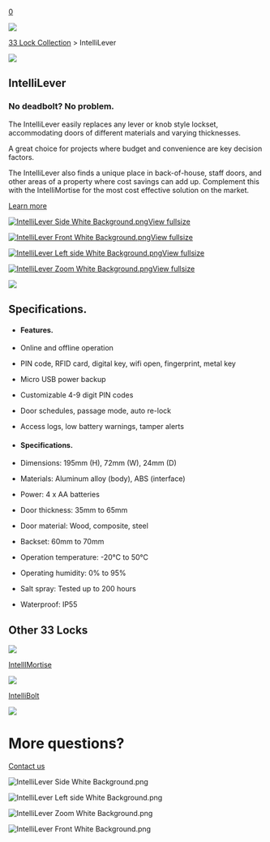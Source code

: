 [0](https://www.33lock.com/cart)

![](https://images.squarespace-cdn.com/content/v1/64864a0f6459c271adb893d5/8cdbd17f-2901-4e03-b844-7429cb030e73/Untitled+design+%289%29.jpg?format=2500w)

[33 Lock Collection](https://www.33lock.com/collection) \> IntelliLever

![](https://images.squarespace-cdn.com/content/v1/64864a0f6459c271adb893d5/e50db680-1ee4-4588-91a9-2e1db05ba666/IntelliLever+Front+Transparent.png?format=2500w)

## IntelliLever

### No deadbolt? No problem.

The IntelliLever easily replaces any lever or knob style lockset, accommodating doors of different materials and varying thicknesses.

A great choice for projects where budget and convenience are key decision factors.

The IntelliLever also finds a unique place in back-of-house, staff doors, and other areas of a property where cost savings can add up. Complement this with the IntelliMortise for the most cost effective solution on the market.

[Learn more](https://www.33lock.com/collection/intellilever?itemId=cr7264kiclx0q9kukmw32g6vllt2wl)

[![IntelliLever Side White Background.png](https://images.squarespace-cdn.com/content/v1/64864a0f6459c271adb893d5/451d3ea1-6547-4334-897e-fc7d547f2e29/IntelliLever+Side+White+Background.png?format=300w)View fullsize](https://www.33lock.com/collection/intellilever?itemId=17n14jtcub310fu26yr1dlmw585x48)

[![IntelliLever Front White Background.png](https://images.squarespace-cdn.com/content/v1/64864a0f6459c271adb893d5/23f7dc78-8be1-4f7e-9cdb-ce7d66d14582/IntelliLever+Front+White+Background.png?format=300w)View fullsize](https://www.33lock.com/collection/intellilever?itemId=cr7264kiclx0q9kukmw32g6vllt2wl)

[![IntelliLever Left side White Background.png](https://images.squarespace-cdn.com/content/v1/64864a0f6459c271adb893d5/3130e418-5fa7-45ea-abd5-68c95818b1ba/IntelliLever+Left+side+White+Background.png?format=300w)View fullsize](https://www.33lock.com/collection/intellilever?itemId=945ewnvlqj9rgt26dwhxbzrrxabs2m)

[![IntelliLever Zoom White Background.png](https://images.squarespace-cdn.com/content/v1/64864a0f6459c271adb893d5/1c48f4ed-6a1c-4ab6-b5ea-6cfadfed5f54/IntelliLever+Zoom+White+Background.png?format=300w)View fullsize](https://www.33lock.com/collection/intellilever?itemId=qy5uqxhuy6e4e4gr6bt9q4ii3bs9qf)

![](https://images.squarespace-cdn.com/content/v1/64864a0f6459c271adb893d5/a6c930b8-eea9-4aa5-b88f-30cbce3a88fd/4.jpg?format=2500w)

## Specifications.

- #### Features.






- Online and offline operation

- PIN code, RFID card, digital key, wifi open, fingerprint, metal key

- Micro USB power backup

- Customizable 4-9 digit PIN codes

- Door schedules, passage mode, auto re-lock

- Access logs, low battery warnings, tamper alerts


- #### Specifications.






- Dimensions: 195mm (H), 72mm (W), 24mm (D)

- Materials: Aluminum alloy (body), ABS (interface)

- Power: 4 x AA batteries

- Door thickness: 35mm to 65mm

- Door material: Wood, composite, steel

- Backset: 60mm to 70mm

- Operation temperature: -20°C to 50°C

- Operating humidity: 0% to 95%

- Salt spray: Tested up to 200 hours


- Waterproof: IP55


## Other 33 Locks

![](https://images.squarespace-cdn.com/content/v1/64864a0f6459c271adb893d5/9407f798-badb-4d53-81f9-a28a2feea326/IntelliMortise+Silver+Side+Right+White+Background.png?format=2500w)

[IntellIMortise](https://www.33lock.com/collection/intellimortise)

![](https://images.squarespace-cdn.com/content/v1/64864a0f6459c271adb893d5/0cd58311-457e-4df9-b4ac-1e38fe73294e/5.png?format=2500w)

[IntelliBolt](https://www.33lock.com/collection/intellibolt)

![](https://images.squarespace-cdn.com/content/v1/5ec321c2af33de48734cc929/7981a6b2-6661-493c-b9dc-654a4b537c39/04_CIRCLE_SHOT_4_0422_03_QC.jpeg?format=2500w)

# More questions?

[Contact us](https://www.33lock.com/collection/intellilever?itemId=cr7264kiclx0q9kukmw32g6vllt2wl)

![IntelliLever Side White Background.png](https://images.squarespace-cdn.com/content/v1/64864a0f6459c271adb893d5/451d3ea1-6547-4334-897e-fc7d547f2e29/IntelliLever+Side+White+Background.png?format=2500w)

![IntelliLever Left side White Background.png](https://images.squarespace-cdn.com/content/v1/64864a0f6459c271adb893d5/3130e418-5fa7-45ea-abd5-68c95818b1ba/IntelliLever+Left+side+White+Background.png?format=2500w)

![IntelliLever Zoom White Background.png](https://images.squarespace-cdn.com/content/v1/64864a0f6459c271adb893d5/1c48f4ed-6a1c-4ab6-b5ea-6cfadfed5f54/IntelliLever+Zoom+White+Background.png?format=2500w)

![IntelliLever Front White Background.png](https://images.squarespace-cdn.com/content/v1/64864a0f6459c271adb893d5/23f7dc78-8be1-4f7e-9cdb-ce7d66d14582/IntelliLever+Front+White+Background.png?format=2500w)